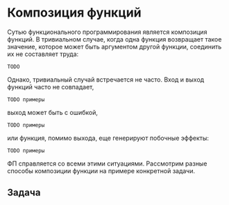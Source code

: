 # Композиция функций

Сутью функционального программирования является композиция функций. В тривиальном случае, когда одна функция возвращает такое значение, которое может быть аргументом другой функции, соединить их не составляет труда:

```
TODO
```

Однако, тривиальный случай встречается не часто. Вход и выход функций часто не совпадает, 

```
TODO примеры
```

выход может быть с ошибкой, 

```
TODO примеры
```

или функция, помимо выхода, еще генерируют побочные эффекты:

```
TODO примеры
```

ФП справляется со всеми этими ситуациями. Рассмотрим разные способы композиции функции на примере конкретной задачи.


## Задача
